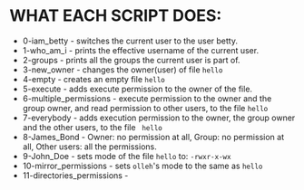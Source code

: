 # WHAT EACH SCRIPT DOES: #

* 0-iam_betty - switches the current user to the user betty.
* 1-who_am_i - prints the effective username of the current user.
* 2-groups - prints all the groups the current user is part of.
* 3-new_owner - changes the owner(user) of  file ```hello```
* 4-empty - creates an empty file  ```hello```
* 5-execute - adds execute permission to the owner of the file.
* 6-multiple_permissions - execute permission to the owner and the group
   owner, and read permission to other users, to the file ```hello```
* 7-everybody - adds execution permission to the owner, the group owner
  and the other users, to the file ``` hello```
* 8-James_Bond - Owner: no permission at all, Group: no permission at all,
Other users: all the permissions.
* 9-John_Doe - sets mode of the file ```hello``` to: ```-rwxr-x-wx```
* 10-mirror_permissions - sets ```olleh```'s mode to the same as ```hello```
* 11-directories_permissions - 

